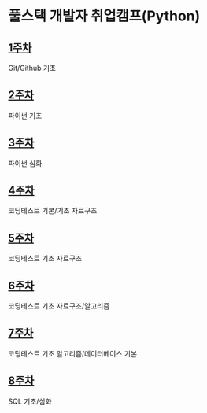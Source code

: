 # 풀스택 개발자 취업캠프(Python)
## [1주차](https://github.com/Imseongjoo/TIL/tree/master/Week_01)
Git/Github 기초
## [2주차](https://github.com/Imseongjoo/TIL/tree/master/Week_02)
파이썬 기초
## [3주차](https://github.com/Imseongjoo/TIL/tree/master/Week_03)
파이썬 심화
## [4주차](https://github.com/Imseongjoo/TIL/tree/master/Week_04)
코딩테스트 기본/기초 자료구조
## [5주차](https://github.com/Imseongjoo/TIL/tree/master/Week_05)
코딩테스트 기초 자료구조
## [6주차](https://github.com/Imseongjoo/TIL/tree/master/Week_06)
코딩테스트 기초 자료구조/알고리즘
## [7주차](https://github.com/Imseongjoo/TIL/tree/master/Week_07)
코딩테스트 기초 알고리즘/데이터베이스 기본
## [8주차](https://github.com/Imseongjoo/TIL/tree/master/Week_08)
SQL 기초/심화